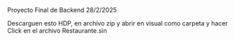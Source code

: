 Proyecto Final de Backend 28/2/2025

Descarguen esto HDP, en archivo zip y abrir en visual como carpeta y hacer Click en el archivo Restaurante.sin

